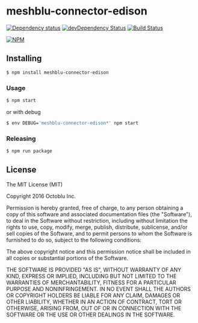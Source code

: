 # meshblu-connector-edison

[![Dependency status](http://img.shields.io/david/octoblu/meshblu-connector-edison.svg?style=flat)](https://david-dm.org/octoblu/meshblu-connector-edison)
[![devDependency Status](http://img.shields.io/david/dev/octoblu/meshblu-connector-edison.svg?style=flat)](https://david-dm.org/octoblu/meshblu-connector-edison#info=devDependencies)
[![Build Status](http://img.shields.io/travis/octoblu/meshblu-connector-edison.svg?style=flat&branch=master)](https://travis-ci.org/octoblu/meshblu-connector-edison)

[![NPM](https://nodei.co/npm/meshblu-connector-edison.svg?style=flat)](https://npmjs.org/package/meshblu-connector-edison)

## Installing

```bash
$ npm install meshblu-connector-edison
```

### Usage

```bash
$ npm start
```

or with debug

```bash
$ env DEBUG='meshblu-connector-edison*' npm start
```

### Releasing

```bash
$ npm run package
```

## License

The MIT License (MIT)

Copyright 2016 Octoblu Inc.

Permission is hereby granted, free of charge, to any person obtaining a copy
of this software and associated documentation files (the "Software"), to deal
in the Software without restriction, including without limitation the rights
to use, copy, modify, merge, publish, distribute, sublicense, and/or sell
copies of the Software, and to permit persons to whom the Software is
furnished to do so, subject to the following conditions:

The above copyright notice and this permission notice shall be included in
all copies or substantial portions of the Software.

THE SOFTWARE IS PROVIDED "AS IS", WITHOUT WARRANTY OF ANY KIND, EXPRESS OR
IMPLIED, INCLUDING BUT NOT LIMITED TO THE WARRANTIES OF MERCHANTABILITY,
FITNESS FOR A PARTICULAR PURPOSE AND NONINFRINGEMENT. IN NO EVENT SHALL THE
AUTHORS OR COPYRIGHT HOLDERS BE LIABLE FOR ANY CLAIM, DAMAGES OR OTHER
LIABILITY, WHETHER IN AN ACTION OF CONTRACT, TORT OR OTHERWISE, ARISING FROM,
OUT OF OR IN CONNECTION WITH THE SOFTWARE OR THE USE OR OTHER DEALINGS IN
THE SOFTWARE.
